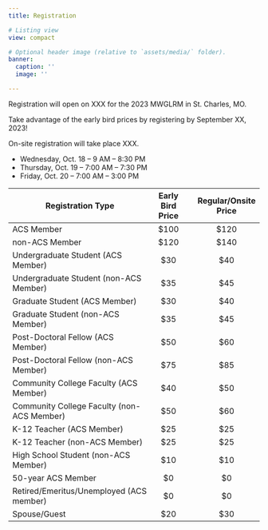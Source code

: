 ```yaml
---
title: Registration

# Listing view
view: compact

# Optional header image (relative to `assets/media/` folder).
banner:
  caption: ''
  image: ''

---
```

Registration will open on XXX for the 2023 MWGLRM in St. Charles, MO.

Take advantage of the early bird prices by registering by September XX, 2023!

On-site registration will take place XXX.

* Wednesday, Oct. 18 –  9 AM – 8:30 PM
* Thursday, Oct. 19 –  7:00 AM –  7:30 PM
* Friday, Oct. 20 –  7:00 AM – 3:00 PM

| Registration Type                          | Early Bird<br>Price |     | Regular/Onsite<br>Price |
|--------------------------------------------|:-------------------:|---|:-----------------------:|
| ACS Member                                 |         $100        |   |           $120          |
| non-ACS Member                             |         $120        |   |           $140          |
| Undergraduate Student (ACS Member)         |         $30         |   |           $40           |
| Undergraduate Student (non-ACS Member)     |         $35         |   |           $45           |
| Graduate Student (ACS Member)              |         $30         |   |           $40           |
| Graduate Student (non-ACS Member)          |         $35         |   |           $45           |
| Post-Doctoral Fellow (ACS Member)          |         $50         |   |           $60           |
| Post-Doctoral Fellow (non-ACS Member)      |         $75         |   |           $85           |
| Community College Faculty (ACS Member)     |         $40         |   |           $50           |
| Community College Faculty (non-ACS Member) |         $50         |   |           $60           |
| K-12 Teacher (ACS Member)                  |         $25         |   |           $25           |
| K-12 Teacher (non-ACS Member)              |         $25         |   |           $25           |
| High School Student (non-ACS Member)       |         $10         |   |           $10           |
| 50-year ACS Member                         |          $0         |   |            $0           |
| Retired/Emeritus/Unemployed (ACS member)   |          $0         |   |            $0           |
| Spouse/Guest                               |         $20         |   |           $30           |